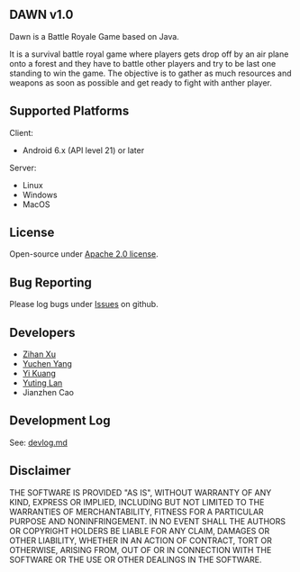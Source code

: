 ## DAWN v1.0

Dawn is a Battle Royale Game based on Java.

It is a survival battle royal game where players gets drop off by an air plane onto a forest and they have to battle other players and try to be last one standing to win the game. The objective is to gather as much resources and weapons as soon as possible and get ready to fight with anther player.

## Supported Platforms

Client:

- Android 6.x (API level 21) or later

Server:

- Linux
- Windows
- MacOS

## License
Open-source under [Apache 2.0 license](http://www.tldrlegal.com/license/apache-license-2.0-%28apache-2.0%29).

## Bug Reporting
Please log bugs under [Issues](<https://github.com/madcpt/SE_Project_Dawn/issues>) on github.

## Developers

- [Zihan Xu](https://github.com/madcpt)
- [Yuchen Yang](https://github.com/Achronferry)
- [Yi Kuang](https://github.com/Schemeer)
- [Yuting Lan](https://github.com/YutLan)
- Jianzhen Cao

## Development Log

See: [devlog.md](./devlog.md)

## Disclaimer
THE SOFTWARE IS PROVIDED "AS IS", WITHOUT WARRANTY OF ANY KIND, EXPRESS OR IMPLIED, 
INCLUDING BUT NOT LIMITED TO THE WARRANTIES OF MERCHANTABILITY, FITNESS FOR A 
PARTICULAR PURPOSE AND NONINFRINGEMENT. IN NO EVENT SHALL THE AUTHORS OR COPYRIGHT 
HOLDERS BE LIABLE FOR ANY CLAIM, DAMAGES OR OTHER LIABILITY, WHETHER IN AN ACTION OF CONTRACT, 
TORT OR OTHERWISE, ARISING FROM, OUT OF OR IN CONNECTION WITH THE SOFTWARE OR THE USE OR 
OTHER DEALINGS IN THE SOFTWARE.
